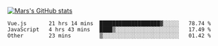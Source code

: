 [![Mars's GitHub stats](https://github-readme-stats.vercel.app/api?username=unbrain)](https://github.com/unbrain/github-readme-stats)

<!--START_SECTION:waka-->

```text
Vue.js       21 hrs 14 mins  ███████████████████▓░░░░░   78.74 %
JavaScript   4 hrs 43 mins   ████▒░░░░░░░░░░░░░░░░░░░░   17.49 %
Other        23 mins         ▒░░░░░░░░░░░░░░░░░░░░░░░░   01.42 %
```

<!--END_SECTION:waka-->
